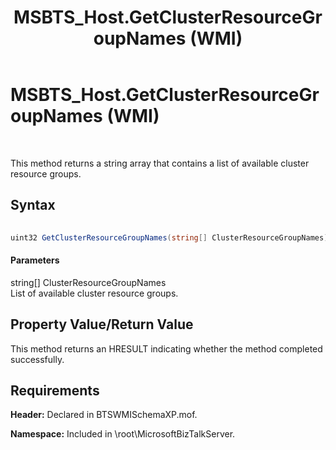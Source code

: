 ﻿---
title: MSBTS_Host.GetClusterResourceGroupNames (WMI)
TOCTitle: MSBTS_Host.GetClusterResourceGroupNames (WMI)
ms:assetid: a6872748-cd0a-487a-acbe-69ae7e1a9d34
ms:mtpsurl: https://msdn.microsoft.com/library/Aa577910(v=BTS.80)
ms:contentKeyID: 51530308
ms.date: 08/30/2017
mtps_version: v=BTS.80
---

# MSBTS\_Host.GetClusterResourceGroupNames (WMI)

 

This method returns a string array that contains a list of available cluster resource groups.

## Syntax

```C#
  
uint32 GetClusterResourceGroupNames(string[] ClusterResourceGroupNames);  
```

#### Parameters

string\[\] ClusterResourceGroupNames  
List of available cluster resource groups.

## Property Value/Return Value

This method returns an HRESULT indicating whether the method completed successfully.

## Requirements

**Header:** Declared in BTSWMISchemaXP.mof.

**Namespace:** Included in \\root\\MicrosoftBizTalkServer.

